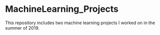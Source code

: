 # MachineLearning_Projects

This repository includes two machine learning projects I worked on in the summer of 2019. 
